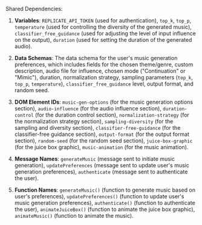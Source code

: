 Shared Dependencies:

1. **Variables**: `REPLICATE_API_TOKEN` (used for authentication), `top_k`, `top_p`, `temperature` (used for controlling the diversity of the generated music), `classifier_free_guidance` (used for adjusting the level of input influence on the output), `duration` (used for setting the duration of the generated audio).

2. **Data Schemas**: The data schema for the user's music generation preferences, which includes fields for the chosen theme/genre, custom description, audio file for influence, chosen mode ("Continuation" or "Mimic"), duration, normalization strategy, sampling parameters (`top_k`, `top_p`, `temperature`), `classifier_free_guidance` level, output format, and random seed.

3. **DOM Element IDs**: `music-gen-options` (for the music generation options section), `audio-influence` (for the audio influence section), `duration-control` (for the duration control section), `normalization-strategy` (for the normalization strategy section), `sampling-diversity` (for the sampling and diversity section), `classifier-free-guidance` (for the classifier-free guidance section), `output-format` (for the output format section), `random-seed` (for the random seed section), `juice-box-graphic` (for the juice box graphic), `music-animation` (for the music animation).

4. **Message Names**: `generateMusic` (message sent to initiate music generation), `updatePreferences` (message sent to update user's music generation preferences), `authenticate` (message sent to authenticate the user).

5. **Function Names**: `generateMusic()` (function to generate music based on user's preferences), `updatePreferences()` (function to update user's music generation preferences), `authenticate()` (function to authenticate the user), `animateJuiceBox()` (function to animate the juice box graphic), `animateMusic()` (function to animate the music).